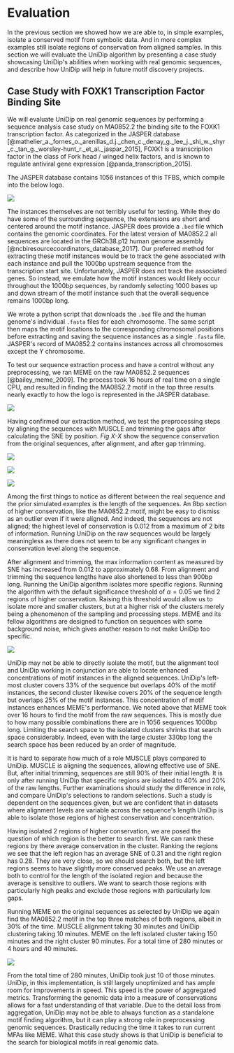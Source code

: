
# Evaluation

In the previous section we showed how we are able to, in simple examples, isolate a conserved motif from symbolic data. And in more complex examples still isolate regions of conservation from aligned samples. In this section we will evaluate the UniDip algorithm by presenting a case study showcasing UniDip's abilities when working with real genomic sequences, and describe how UniDip will help in future motif discovery projects.

## Case Study with FOXK1 Transcription Factor Binding Site

We will evaluate UniDip on real genomic sequences by performing a sequence analysis case study on MA0852.2 the binding site to the FOXK1 transcription factor. As categorized in the JASPER database [@mathelier_a._fornes_o._arenillas_d.j._chen_c._denay_g._lee_j._shi_w._shyr_c._tan_g._worsley-hunt_r._et_al._jaspar_2015], FOXK1 is a transcription factor in the class of Fork head / winged helix factors, and is known to regulate antiviral gene expression [@panda_transcription_2015].

The JASPER database contains 1056 instances of this TFBS, which compile into the below logo. 

![](./imgs/MA0852.2.svg)

The instances themselves are not terribly useful for testing. While they do have some of the surrounding sequence, the extensions are short and centered around the motif instance. JASPER does provide a `.bed` file which contains the genomic coordinates. For the latest version of MA0852.2 all sequences are located in the GRCh38.p12 human genome assembly [@ncbiresourcecoordinators_database_2017]. Our preferred method for extracting these motif instances would be to track the gene associated with each instance and pull the 1000bp upstream sequence from the transcription start site. Unfortunately, JASPER does not track the associated genes. So instead, we emulate how the motif instances would likely occur throughout the 1000bp sequences, by randomly selecting 1000 bases up and down stream of the motif instance such that the overall sequence remains 1000bp long. 

We wrote a python script that downloads the `.bed` file and the human genome's individual `.fasta` files for each chromosome. The same script then maps the motif locations to the corresponding chromosomal positions before extracting and saving the sequence instances as a single `.fasta` file. JASPER's record of MA0852.2 contains instances across all chromosomes except the Y chromosome.

To test our sequence extraction process and have a control without any preprocessing, we ran MEME on the raw MA0852.2 sequences [@bailey_meme_2009]. The process took 16 hours of real time on a single CPU, and resulted in finding the MA0852.2 motif in the top three results nearly exactly to how the logo is represented in the JASPER database.

![](./imgs/MA0852RAW.png)

Having confirmed our extraction method, we test the preprocessing steps by aligning the sequences with MUSCLE and trimming the gaps after calculating the SNE by position. *Fig X-X* show the sequence conservation from the original sequences, after alignment, and after gap trimming. 

![](./imgs/RealOriConservation.png)

![](./imgs/RealAlignedConservation.png)

![](./imgs/RealTrimmedConservation.png)

Among the first things to notice as different between the real sequence and the prior simulated examples is the length of the sequences. An 8bp section of higher conservation, like the MA0852.2 motif, might be easy to dismiss as an outlier even if it were aligned. And indeed, the sequences are not aligned; the highest level of conservation is 0.012 from a maximum of 2 bits of information. Running UniDip on the raw sequences would be largely meaningless as there does not seem to be any significant changes in conservation level along the sequence.

After alignment and trimming, the max information content as measured by SNE has increased from 0.012 to approximately 0.68. From alignment and trimming the sequence lengths have also shortened to less than 900bp long. Running the UniDip algorithm isolates more specific regions. Running the algorithm with the default significance threshold of $\alpha = 0.05$ we find 2 regions of higher conservation. Raising this threshold would allow us to isolate more and smaller clusters, but at a higher risk of the clusters merely being a phenomenon of the sampling and processing steps. MEME and its fellow algorithms are designed to function on sequences with some background noise, which gives another reason to not make UniDip too specific.

![](./imgs/RealTrimmedCluster.png)

UniDip may not be able to directly isolate the motif, but the alignment tool and UniDip working in conjunction are able to locate enhanced concentrations of motif instances in the aligned sequences. UniDip's left-most cluster covers 33% of the sequence but overlaps 40% of the motif instances, the second cluster likewise covers 20% of the sequence length but overlaps 25% of the motif instances. This concentration of motif instances enhances MEME's performance. We noted above that MEME took over 16 hours to find the motif from the raw sequences. This is mostly due to how many possible combinations there are in 1056 sequences 1000bp long. Limiting the search space to the isolated clusters shrinks that search space considerably. Indeed, even with the large cluster 330bp long the search space has been reduced by an order of magnitude. 

It is hard to separate how much of a role MUSCLE plays compared to UniDip. MUSCLE is aligning the sequences, allowing effective use of SNE. But, after initial trimming, sequences are still 90% of their initial length. It is only after running UniDip that specific regions are isolated to 40% and 20% of the raw lengths. Further examinations should study the difference in role, and compare UniDip's selections to random selections. Such a study is dependent on the sequences given, but we are confident that in datasets where alignment levels are variable across the sequence's length UniDip is able to isolate those regions of highest conservation and concentration.

Having isolated 2 regions of higher conservation, we are posed the question of which region is the better to search first. We can rank these regions by there average conservation in the cluster. Ranking the regions we see that the left region has an average SNE of 0.31 and the right region has 0.28. They are very close, so we should search both, but the left regions seems to have slightly more conserved peaks. We use an average both to control for the length of the isolated region and because the average is sensitive to outliers. We want to search those regions with particularly high peaks and exclude those regions with particularly low gaps.

Running MEME on the original sequences as selected by UniDip we again find the MA0852.2 motif in the top three matches of both regions, albeit in 30% of the time. MUSCLE alignment taking 30 minutes and UniDip clustering taking 10 minutes. MEME on the left isolated cluster taking 150 minutes and the right cluster 90 minutes. For a total time of 280 minutes or 4 hours and 40 minutes.

![](./imgs/MA0852TRIMMED.png) 

From the total time of 280 minutes, UniDip took just 10 of those minutes. UniDip, in this implementation, is still largely unoptimized and has ample room for improvements in speed. This speed is the power of aggregated metrics. Transforming the genomic data into a measure of conservations allows for a fast understanding of that variable. Due to the detail loss from aggregation, UniDip may not be able to always function as a standalone motif finding algorithm, but it can play a strong role in preprocessing genomic sequences. Drastically reducing the time it takes to run current MFAs like MEME. What this case study shows is that UniDip is beneficial to the search for biological motifs in real genomic data. 
